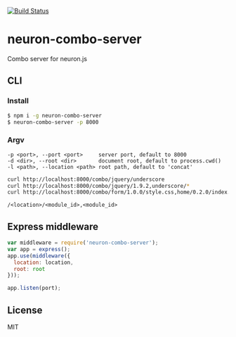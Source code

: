 [![Build Status](https://travis-ci.org/neuron-js/neuron-combo-server.svg?branch=master)](https://travis-ci.org/neuron-js/neuron-combo-server)
<!-- optional npm version
[![NPM version](https://badge.fury.io/js/neuron-combo-server.svg)](http://badge.fury.io/js/neuron-combo-server)
-->
<!-- optional npm downloads
[![npm module downloads per month](http://img.shields.io/npm/dm/neuron-combo-server.svg)](https://www.npmjs.org/package/neuron-combo-server)
-->
<!-- optional dependency status
[![Dependency Status](https://david-dm.org/neuron-js/neuron-combo-server.svg)](https://david-dm.org/neuron-js/neuron-combo-server)
-->

# neuron-combo-server

Combo server for neuron.js

## CLI

### Install
```sh
$ npm i -g neuron-combo-server
$ neuron-combo-server -p 8000
```

### Argv

```
-p <port>, --port <port>     server port, default to 8000
-d <dir>, --root <dir>       document root, default to process.cwd()
-l <path>, --location <path> root path, default to 'concat'             
```

```sh
curl http://localhost:8000/combo/jquery/underscore
curl http://localhost:8000/combo/jquery/1.9.2,underscore/*
curl http://localhost:8000/combo/form/1.0.0/style.css,home/0.2.0/index.css
```

```
/<location>/<module_id>,<module_id>
```

## Express middleware

```js
var middleware = require('neuron-combo-server');
var app = express();
app.use(middleware({
  location: location,
  root: root
}));

app.listen(port);
```

## License

MIT

